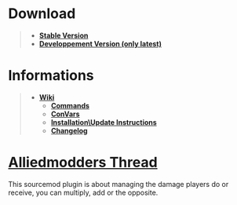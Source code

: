 # **Download**
> * [**Stable Version**](https://github.com/Wh4i/SM-DamageManagement/releases)
> * [**Developpement Version (only latest)**](https://github.com/Wh4i/SM-DamageManagement/archive/master.zip)
# **Informations**
> * [**Wiki**](https://github.com/Wh4i/SM-DamageManagement/wiki)
>   * [**Commands**](https://github.com/Wh4i/SM-DamageManagement/wiki/Commands)
>   * [**ConVars**](https://github.com/Wh4i/SM-DamageManagement/wiki/Console-Variables)
>   * [**Installation\Update Instructions**](https://github.com/Wh4i/SM-DamageManagement/wiki/Installation%5CUpdate-Instructions)
>   * [**Changelog**](https://github.com/Wh4i/SM-DamageManagement/wiki/Changelog)

# [**Alliedmodders Thread**](https://forums.alliedmods.net/showthread.php?t=311965)

This sourcemod plugin is about managing the damage players do or receive, you can multiply, add or the opposite.
